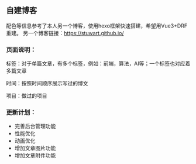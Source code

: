 ## 自建博客


配色等信息参考了本人另一个博客，使用hexo框架快速搭建，希望用Vue3+DRF重建。
另一个博客链接：https://stuwart.github.io/

### 页面说明：
标签：对于单篇文章，有多个标签，例如：前端，算法，AI等；一个标签也对应着多篇文章

时间：按照时间顺序展示写过的博文

项目：做过的项目

### 更新计划：
+ 完善后台管理功能
+ 性能优化
+ 动画优化
+ 增加文章图片功能
+ 增加文章附件功能